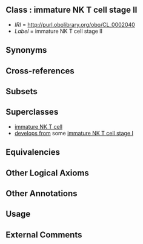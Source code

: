 
## Class : immature NK T cell stage II

 * *IRI* = http://purl.obolibrary.org/obo/CL_0002040
 * *Label* = immature NK T cell stage II

## Synonyms


## Cross-references


## Subsets


## Superclasses

 * [immature NK T cell](../../CL/14/CL_0000914.md)
 * [develops from](../../RO/02/RO_0002202.md) some [immature NK T cell stage I](../../CL/39/CL_0002039.md)

## Equivalencies


## Other Logical Axioms


## Other Annotations


## Usage


## External Comments


